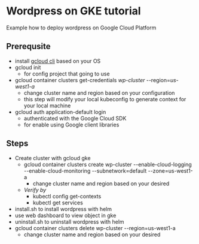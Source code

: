 
# Wordpress on GKE tutorial

Example how to deploy wordpress on Google Cloud Platform

## Prerequsite

- install [gcloud cli](https://cloud.google.com/sdk/docs/downloads-interactive) based on your OS
- gcloud init
  - for config project that going to use
- gcloud container clusters get-credentials *wp-cluster* --region=*us-west1-a*
  - change cluster name and region based on your configuration
  - this step will modify your local kubeconfig to generate context for your local machine
- gcloud auth application-default login
  - authenticated with the Google Cloud SDK
  - for enable using Google client libraries

## Steps

- Create cluster with gcloud gke
  - gcloud container clusters create wp-cluster --enable-cloud-logging --enable-cloud-monitoring --subnetwork=default --zone=us-west1-a
    - change cluster name and region based on your desired
  - *Verify by*
    - kubectl config get-contexts
    - kubectl get services
- install.sh to install wordpress with helm
- use web dashboard to view object in gke
- uninstall.sh to uninstall wordpress with helm
- gcloud container clusters delete wp-cluster --region=us-west1-a
  - change cluster name and region based on your desired
